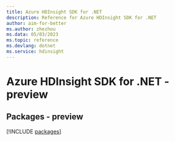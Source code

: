```yaml
---
title: Azure HDInsight SDK for .NET
description: Reference for Azure HDInsight SDK for .NET
author: aim-for-better
ms.author: zhezhou
ms.data: 05/03/2023
ms.topic: reference
ms.devlang: dotnet
ms.service: hdinsight
---
```

# Azure HDInsight SDK for .NET - preview
## Packages - preview
[!INCLUDE [packages](hdinsight-index.md)]